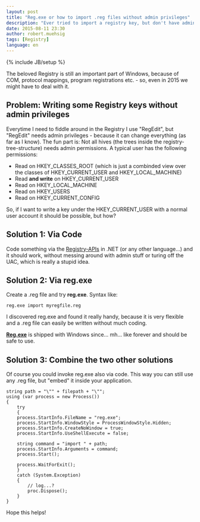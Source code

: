 ```yaml
---
layout: post
title: "Reg.exe or how to import .reg files without admin privileges"
description: "Ever tried to import a registry key, but don't have admin privileges - reg.exe might help you."
date: 2015-08-11 23:30
author: robert.muehsig
tags: [Registry]
language: en
---
```

{% include JB/setup %}

The beloved Registry is still an important part of Windows, because of COM, protocol mappings, program registrations etc. - so, even in 2015 we might have to deal with it.

## Problem: Writing some Registry keys without admin privileges

Everytime I need to fiddle around in the Registry I use "RegEdit", but "RegEdit" needs admin privileges - because it can change everything (as far as I know).
The fun part is: Not all hives (the trees inside the registry-tree-structure) needs admin permissions. A typical user has the following permissions:

* Read on HKEY_CLASSES_ROOT (which is just a combinded view over the classes of HKEY_CURRENT_USER and HKEY_LOCAL_MACHINE)
* Read __and write__ on HKEY_CURRENT_USER
* Read on HKEY_LOCAL_MACHINE
* Read on HKEY_USERS
* Read on HKEY_CURRENT_CONFIG

So, if I want to write a key under the HKEY_CURRENT_USER with a normal user account it should be possible, but how?

## Solution 1: Via Code

Code something via the [Registry-APIs](https://msdn.microsoft.com/en-us/library/microsoft.win32.registry(v=vs.110).aspx) in .NET (or any other language...) and it should work, without messing around with admin stuff or turing off the UAC, which is really a stupid idea.

## Solution 2: Via reg.exe

Create a .reg file and try __reg.exe__. Syntax like:

    reg.exe import myregfile.reg

I discovered reg.exe and found it really handy, because it is very flexible and a .reg file can easily be written without much coding.

__[Reg.exe](https://technet.microsoft.com/en-us/library/cc732643.aspx)__ is shipped with Windows since... mh... like forever and should be safe to use.

## Solution 3: Combine the two other solutions

Of course you could invoke reg.exe also via code. This way you can still use any .reg file, but "embed" it inside your application.

    string path = "\"" + filepath + "\""; 
    using (var process = new Process())
    {
        try 
        { 
        process.StartInfo.FileName = "reg.exe"; 
        process.StartInfo.WindowStyle = ProcessWindowStyle.Hidden; 
        process.StartInfo.CreateNoWindow = true; 
        process.StartInfo.UseShellExecute = false; 
 
        string command = "import " + path; 
        process.StartInfo.Arguments = command; 
        process.Start(); 
 
        process.WaitForExit(); 
        }   
        catch (System.Exception) 
        { 
            // log...?
            proc.Dispose(); 
        }
    }    
    
    
Hope this helps!
